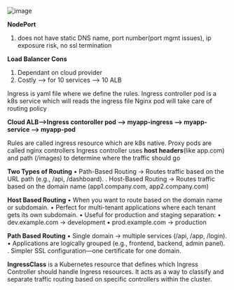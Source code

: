 
![image](https://github.com/user-attachments/assets/18c49e6f-869d-4c22-aa79-fc3087318618)

**NodePort**
1. does not have static DNS name, port number(port mgmt issues), ip exposure risk, no ssl termination

**Load Balancer Cons**
1. Dependant on cloud provider
2. Costly --> for 10 services --> 10 ALB

Ingress is yaml file where we define the rules. 
Ingress controller pod is a k8s service which will reads the ingress file 
Nginx pod will take care of routing policy

**Cloud ALB-->Ingress contoroller pod --> myapp-ingress --> myapp-service --> myapp-pod**

Rules are called ingress resource which are k8s native.
Proxy pods are called nginx controllers
Ingress controller uses **host headers**(like app.com) and path (/images) to determine where the traffic should go

**Two Types of Routing**
• Path-Based Routing → Routes traffic based on the URL path (e.g., /api, /dashboard).
. Host-Based Routing → Routes traffic based on the domain name (app1.company.com, app2.company.com)

**Host Based Routing**
• When you want to route based on the domain name or subdomain.
• Perfect for multi-tenant applications where each tenant gets its own subdomain.
• Useful for production and staging separation:
	• dev.example.com → development
	• prod.example.com → production

**Path Based Routing**
	• Single domain → multiple services (/api, /app, /login).
	• Applications are logically grouped (e.g., frontend, backend, admin panel).
  . Simpler SSL configuration—one certificate for one domain.

 **IngressClass** is a Kubernetes resource that defines which Ingress Controller should handle Ingress resources. It acts as a way to classify and separate traffic routing based on specific controllers within the cluster.

 






